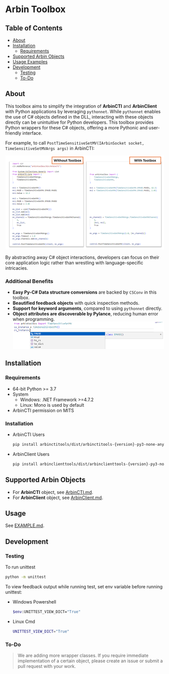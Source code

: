 # Arbin Toolbox
## Table of Contents
- [About](#about)
- [Installation](#installation)
    - [Requirements](#requirements)
- [Supported Arbin Objects](#supported-arbin-objects)
- [Usage Examples](#usage-examples)
- [Development](#Development)
    - [Testing](#testing)
    - [To-Do](#to-do)

## About
This toolbox aims to simplify the integration of **ArbinCTI** and **ArbinClient** with Python applications by leveraging `pythonnet`. While `pythonnet` enables the use of C# objects defined in the DLL, interacting with these objects directly can be unintuitive for Python developers. This toolbox provides Python wrappers for these C# objects, offering a more Pythonic and user-friendly interface.

For example, to call `PostTimeSensitiveSetMV(IArbinSocket socket, TimeSensitiveSetMVArgs args)` in ArbinCTI:

![](resource/compare.png)

By abstracting away C# object interactions, developers can focus on their core application logic rather than wrestling with language-specific intricacies.

### Additional Benefits
- **Easy Py-C# Data structure conversions** are backed by `CSConv` in this toolbox.
- **Beautified feedback objects** with quick inspection methods. 
- **Support for keyword arguments**, compared to using `pythonnet` directly.
- **Object attributes are discoverable by Pylance**, reducing human error when programming. \
    ![](resource/pylance.png)

## Installation
### Requirements
- 64-bit Python >= 3.7
- System
    - Windows: .NET Framework >=4.7.2
    - Linux: Mono is used by default
- ArbinCTI permission on MITS
### Installation
- ArbinCTI Users
    ```bash
    pip install arbinctitools/dist/arbinctitools-{version}-py3-none-any.whl
    ```
- ArbinClient Users
    ```bash
    pip install arbinclienttools/dist/arbinclienttools-{version}-py3-none-any.whl
    ```

## Supported Arbin Objects
- For **ArbinCTI** object, see [ArbinCTI.md](arbinctitools/ArbinCTI.md).
- For **ArbinClient** object, see [ArbinClient.md](arbinclienttools/ArbinClient.md).

## Usage
See [EXAMPLE.md](EXAMPLE.md).

## Development
### Testing
To run unittest
```sh
python -m unittest
```

To view feedback output while running test, set env variable before running unittest:
- Windows Powershell
    ```sh
    $env:UNITTEST_VIEW_DICT="True"
    ```
- Linux Cmd
    ```sh
    UNITTEST_VIEW_DICT="True"
    ```

### To-Do
> We are adding more wrapper classes. If you require immediate implementation of a certain object, please create an issue or submit a pull request with your work.
